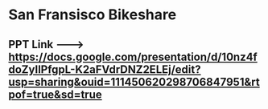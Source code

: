 # San Fransisco Bikeshare 

## PPT Link ---> https://docs.google.com/presentation/d/10nz4fdoZyIlPfgpL-K2aFVdrDNZ2ELEj/edit?usp=sharing&ouid=111450620298706847951&rtpof=true&sd=true
